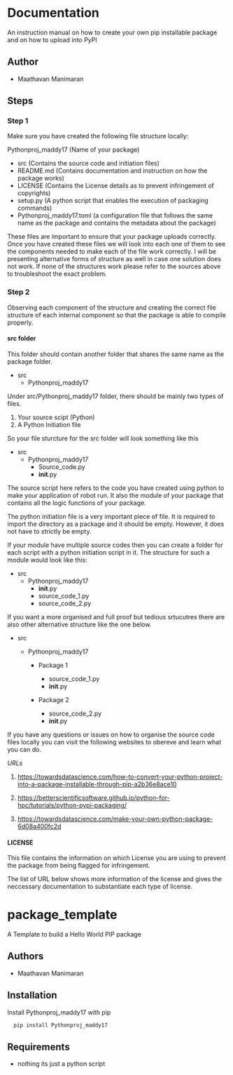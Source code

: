 # Documentation
An instruction manual on how to create your own pip installable package and on how to upload into PyPI

##  Author
- Maathavan Manimaran

##  Steps

### Step 1
Make sure you have created the following file structure locally:

Pythonproj_maddy17 (Name of your package)
- src (Contains the source code and initiation files)
- README.md (Contains documentation and instruction on how the package works)
- LICENSE (Contains the License details as to prevent infringement of copyrights)
- setup.py (A python script that enables the execution of packaging commands)
- Pythonproj_maddy17.toml (a configuration file that follows the same name as the package and contains the metadata about the package)


These files are important to ensure that your package uploads correctly. Once you have created these files we will look into each one of them to see the components needed to make each of the file work correctly. I will be presenting alternative forms of structure as well in case one solution does not work. If none of the structures work please refer to the sources above to troubleshoot the exact problem. 

### Step 2
Observing each component of the structure and creating the correct file structure of each internal component so that the package is able to compile properly. 

####  src folder
This folder should contain another folder that shares the same name as the package folder. 

- src
  - Pythonproj_maddy17

Under src/Pythonproj_maddy17 folder, there should be mainly two types of files. 

1)  Your source scipt (Python)
2)  A Python Initiation file

So your file sturcture for the src folder will look something like this 

- src
  - Pythonproj_maddy17
    - Source_code.py
    - __init__.py

The source script here refers to the code you have created using python to make your application of robot run. It also the module of your package that contains all the logic functions of your package. 

The python initiation file is a very important piece of file. It is required to import the directory as a package and it should be empty. However, it does not have to strictly be empty.

If your module have multiple source codes then you can create a folder for each script with a python initiation script in it. The structure for such a module would look like this: 

- src
  - Pythonproj_maddy17
    - __init__.py
    - source_code_1.py
    - source_code_2.py

If you want a more organised and full proof but tedious srtucutres there are also other alternative structure like the one below. 

- src
  - Pythonproj_maddy17
  
    - Package 1
      - source_code_1.py
      - __init__.py
  
    - Package 2
      - source_code_2.py
      - __init__.py



If you have any questions or issues on how to organise the source code files locally you can visit the following websites to obereve and learn what you can do. 

*URLs*

1)  https://towardsdatascience.com/how-to-convert-your-python-project-into-a-package-installable-through-pip-a2b36e8ace10

2)  https://betterscientificsoftware.github.io/python-for-hpc/tutorials/python-pypi-packaging/

3)  https://towardsdatascience.com/make-your-own-python-package-6d08a400fc2d


####  LICENSE
This file contains the information on which License you are using to prevent the package from being flagged for infringement. 

The list of URL below shows more information of the license and gives the neccessary documentation to substantiate each type of license.  








# package_template
A Template to build a Hello World PIP package

## Authors
- Maathavan Manimaran
## Installation

Install Pythonproj_maddy17 with pip
```bash
  pip install Pythonproj_maddy17
```
## Requirements
* nothing its just a python script
